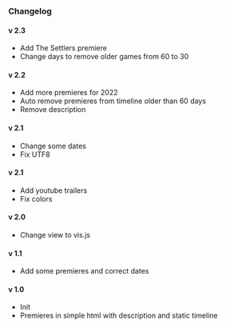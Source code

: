 ### Changelog

#### **v 2.3**
* Add The Settlers premiere
* Change days to remove older games from 60 to 30

#### **v 2.2**
* Add more premieres for 2022
* Auto remove premieres from timeline older than 60 days
* Remove description

#### **v 2.1**
* Change some dates
* Fix UTF8

#### **v 2.1**
* Add youtube trailers
* Fix colors

#### **v 2.0**
* Change view to vis.js

#### **v 1.1**
* Add some premieres and correct dates

#### **v 1.0**
* Init
* Premieres in simple html with description and static timeline


